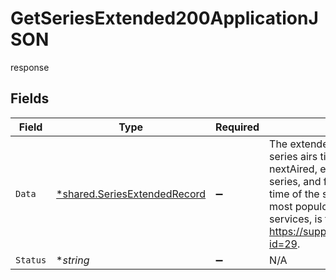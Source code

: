 # GetSeriesExtended200ApplicationJSON

response


## Fields

| Field                                                                                                                                                                                                                                                                                                                              | Type                                                                                                                                                                                                                                                                                                                               | Required                                                                                                                                                                                                                                                                                                                           | Description                                                                                                                                                                                                                                                                                                                        |
| ---------------------------------------------------------------------------------------------------------------------------------------------------------------------------------------------------------------------------------------------------------------------------------------------------------------------------------- | ---------------------------------------------------------------------------------------------------------------------------------------------------------------------------------------------------------------------------------------------------------------------------------------------------------------------------------- | ---------------------------------------------------------------------------------------------------------------------------------------------------------------------------------------------------------------------------------------------------------------------------------------------------------------------------------- | ---------------------------------------------------------------------------------------------------------------------------------------------------------------------------------------------------------------------------------------------------------------------------------------------------------------------------------- |
| `Data`                                                                                                                                                                                                                                                                                                                             | [*shared.SeriesExtendedRecord](../../models/shared/seriesextendedrecord.md)                                                                                                                                                                                                                                                        | :heavy_minus_sign:                                                                                                                                                                                                                                                                                                                 | The extended record for a series. All series airs time like firstAired, lastAired, nextAired, etc. are in US EST for US series, and for all non-US series, the time of the showâ€™s country capital or most populous city. For streaming services, is the official release time. See https://support.thetvdb.com/kb/faq.php?id=29. |
| `Status`                                                                                                                                                                                                                                                                                                                           | **string*                                                                                                                                                                                                                                                                                                                          | :heavy_minus_sign:                                                                                                                                                                                                                                                                                                                 | N/A                                                                                                                                                                                                                                                                                                                                |